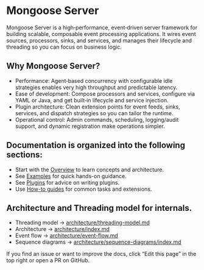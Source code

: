 # Mongoose Server

Mongoose Server is a high‑performance, event‑driven server framework for building scalable, composable event processing
applications. It wires event sources, processors, sinks, and services, and manages their lifecycle and threading so you
can focus on business logic.

## Why Mongoose Server?

* Performance: Agent‑based concurrency with configurable idle strategies enables very high throughput and predictable
  latency.
* Ease of development: Compose processors and services, configure via YAML or Java, and get built‑in lifecycle and
  service injection.
* Plugin architecture: Clean extension points for event feeds, sinks, services, and dispatch strategies so you can
  tailor the runtime.
* Operational control: Admin commands, scheduling, logging/audit support, and dynamic registration make operations
  simpler.

## Documentation is organized into the following sections:

- Start with the [Overview](guide/overview.md) to learn concepts and architecture. 
- See [Examples](guide/file-and-memory-feeds-example.md) for quick hands-on guidance.
- See [Plugins](plugin/writing-a-message-sink-plugin.md) for advice on writing plugins.
- Use [How-to guides](how-to/how-to-subscribing-to-named-event-feeds.md) for common tasks and extensions.

## Architecture and Threading model for internals.

- Threading model → [architecture/threading-model.md](architecture/threading-model.md)
- Architecture → [architecture/index.md](architecture/architecture_index.md)
- Event flow → [architecture/event-flow.md](architecture/event-flow.md)
- Sequence diagrams → [architecture/sequence-diagrams/index.md](architecture/sequence-diagrams/index.md)

If you find an issue or want to improve the docs, click “Edit this page” in the top right or open a PR on GitHub.
